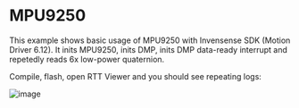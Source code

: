 # MPU9250

This example shows basic usage of MPU9250 with Invensense SDK (Motion Driver 6.12). It inits MPU9250, inits DMP, inits DMP data-ready interrupt and repetedly reads 6x low-power quaternion.

Compile, flash, open RTT Viewer and you should see repeating logs:

![image](https://cloud.githubusercontent.com/assets/14309815/18893064/ee61033a-8514-11e6-9834-d1f75523fc70.png)
